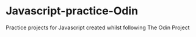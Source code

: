 # Javascript-practice-Odin
Practice projects for Javascript created whilst following The Odin Project
